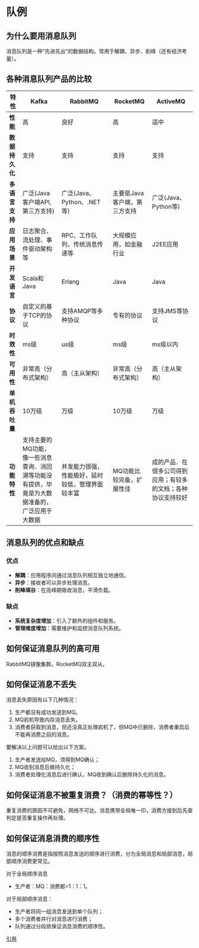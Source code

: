 # 队例

## 为什么要用消息队列

消息队列是一种“先进先出”的数据结构。常用于解耦、异步、削峰（还有经济考量）。

## 各种消息队列产品的比较

| 特性 | Kafka | RabbitMQ | RocketMQ | ActiveMQ |
| ----- | ------- | ------- | ------ | ------ |
| **性能** | 高 | 良好 | 高 | 适中 |
| **数据持久化** | 支持 | 支持 | 支持 | 支持 |
| **多语言支持** | 广泛(Java客户端API,第三方支持) | 广泛(Java、Python、.NET等) | 主要是Java客户端，第三方支持 | 广泛(Java、Python等) |
| **应用场景** | 日志聚合、流处理、事件驱动架构等 | RPC、工作队列、传统消息传递等 | 大规模应用，如金融行业 | J2EE应用 |
| **开发语言** | Scala和Java | Erlang | Java | Java |
| **协议** | 自定义的基于TCP的协议 | 支持AMQP等多种协议 | 专有的协议 | 支持JMS等协议 |
| **时效性** | ms级 | us级 | ms级 | ms级以内 |
| **可用性** | 非常高（分布式架构） | 高（主从架构） | 非常高（分布式架构） | 高（主从架构） |
| **单机吞吐量** | 10万级 | 万级 | 10万级 | 万级 |
| **功能特性** | 支持主要的MQ功能，像一些消息查询．消回溯等功能没有提供，毕竟是为大数据准备的，广泛应用于大数据 | 并发能力很强，性能极好，延时较低，管理界面较丰富 | MQ功能比较完备，扩展性佳 | 成的产品．在很多公司得到应用；有较多的文档；各种协议支持较好 |

## 消息队列的优点和缺点

### 优点

- **解耦**：应用程序间通过消息队列相互独立地通信。
- **异步**：接收者可以异步处理消息。
- **削峰填谷**：在高峰期吸收消息，平滑负载。

### 缺点

- **系统复杂度增加**：引入了额外的组件和服务。
- **管理难度增加**：需要维护和监控消息队列系统。

## 如何保证消息队列的高可用

RabbitMQ镜像集群。RocketMQ双主双从。

## 如何保证消息不丢失

消息丢失原因有以下几种情况：

1. 生产都没有成功发送到MQ。
2. MQ宕机导致内存消息丢失。
3. 消费者获取到消息，但还没真正处理宕机了，但MQ中已删除，消费者重启后不能再消费之前的消息。

要解决以上问题可以给出以下方案。

1. 生产者发送给MQ，须得到MQ确认；
2. MQ收到消息后做持久化；
3. 消费者处理化消息后进行确认，MQ收到确认后删除持久化的消息。

## 如何保证消息不被重复消费？（消费的幂等性？）

重复消费的原因不可避免，网络不可达。消息携带全局唯一ID，消费方接到后先查判定是否重复操作再处理。

## 如何保证消息消费的顺序性

消息的顺序消费是指按照消息发送的顺序进行消费，分为全局消息和局部消息，局部顺序消费更常见。

对于全局顺序消息

- 生产者：MQ：消费都=1：1：1。

对于局部顺序消息：

- 生产者将同一组消息发送到单个队列；
- 多个消费者并行对消息进行消费；
- 队列通过分段锁保证消息消费的顺序性。

[引用](https://www.bilibili.com/video/BV1tK411p71q?from=search&seid=11076650873668614869)